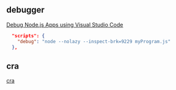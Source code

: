 ## debugger
[Debug Node.js Apps using Visual Studio Code](https://code.visualstudio.com/docs/nodejs/nodejs-debugging)

```json
  "scripts": {
    "debug": "node --nolazy --inspect-brk=9229 myProgram.js"
  },
```
## cra
[cra](cra.md)
